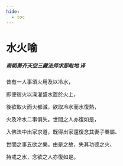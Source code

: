 ```yaml
---
hide:
  - toc
---
```


# **水火喻**

##### 南朝萧齐天空三藏法师求那毗地 译

昔有一人事須火用及以冷水，

即便宿火以澡灌盛水置於火上，

後欲取火而火都滅，欲取冷水而水復熱，

火及冷水二事俱失。世間之人亦復如是，

入佛法中出家求道，既得出家還復念其妻子眷屬、

世間之事五欲之樂。由是之故，失其功德之火、

持戒之水，念欲之人亦復如是。
